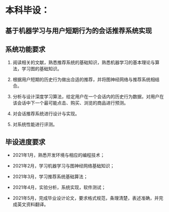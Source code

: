 # 本科毕设：
基于机器学习与用户短期行为的会话推荐系统实现
------------------------------------------------

## 系统功能要求
1. 阅读相关的文献，熟悉推荐系统的基础知识，熟悉机器学习的基本理论与算法，学习图的基础知识。

2. 根据用户短期的历史行为做出合适的推荐，并将图神经网络与推荐系统相结合。
  
3. 分析与设计深度学习算法，给定用户在一个会话内的历史行为数据，对用户在该会话中下一个最可能点击、购买、浏览的商品进行预测。

4. 对会话推荐系统进行设计与实现。

5. 对系统性能进行评测。
## 毕设进度要求
- 2021年1月，熟悉开发环境与相应的编程技术； 

- 2021年2月，学习机器学习与图神经网络基础知识；

- 2021年3月，学习推荐系统基础算法；

- 2021年4月，实验分析，系统实现，软件测试；

- 2021年5月，完成毕业设计论文，要求格式规范，条理清楚，表述准确，并完成英文资料翻译。

## 